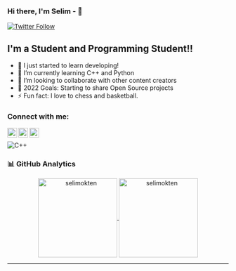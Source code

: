### Hi there, I'm Selim - 👋 

[![Twitter Follow](https://img.shields.io/twitter/follow/selimokten0?color=1DA1F2&logo=twitter&style=for-the-badge)](https://twitter.com/selimokten0)

## I'm a Student and Programming Student!!

- 🔭 I just started to learn developing!
- 🌱 I’m currently learning C++ and Python 
- 👯 I’m looking to collaborate with other content creators
- 🥅 2022 Goals: Starting to share Open Source projects
- ⚡ Fun fact: I love to chess and basketball.

### Connect with me:

[<img align="left" alt="codeSTACKr | Twitter" width="22px" src="https://cdn.jsdelivr.net/npm/simple-icons@v3/icons/twitter.svg" />][twitter]
[<img align="left" alt="codeSTACKr | LinkedIn" width="22px" src="https://cdn.jsdelivr.net/npm/simple-icons@v3/icons/linkedin.svg" />][linkedin]
[<img align="left" alt="codeSTACKr | Instagram" width="22px" src="https://cdn.jsdelivr.net/npm/simple-icons@v3/icons/instagram.svg" />][instagram]

<br />

![C++](https://img.shields.io/badge/c++-%2300599C.svg?style=for-the-badge&logo=c%2B%2B&logoColor=white)


### 📊 GitHub Analytics
<p align="center">
<a href="https://github.com/selimokten">
  <img height="180em" align="center" src="https://github-readme-stats.vercel.app/api?username=selimokten&show_icons=true&locale=en&theme=algolia&include_all_commits=true&count_private=true" alt="selimokten"/>
  <img height="180em" align="center" src="https://github-readme-stats.vercel.app/api/top-langs?username=selimokten&show_icons=true&locale=en&layout=compact&langs_count=8&theme=algolia" alt="selimokten"/>
</a>
</p>

---

[twitter]: https://twitter.com/selimokten0
[instagram]: https://www.instagram.com/selimsshady
[linkedin]: https://www.linkedin.com/in/selimokten
